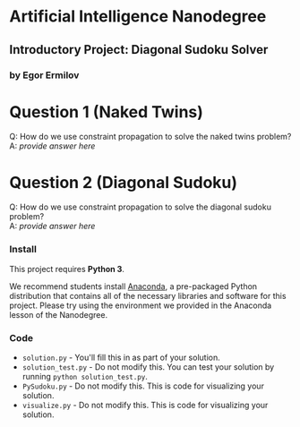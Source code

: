 # Artificial Intelligence Nanodegree
## Introductory Project: Diagonal Sudoku Solver
### by Egor Ermilov

# Question 1 (Naked Twins)
Q: How do we use constraint propagation to solve the naked twins problem?  
A: *provide answer here*

# Question 2 (Diagonal Sudoku)
Q: How do we use constraint propagation to solve the diagonal sudoku problem?  
A: *provide answer here*

### Install

This project requires **Python 3**.

We recommend students install [Anaconda](https://www.continuum.io/downloads), a pre-packaged Python distribution that contains all of the necessary libraries and software for this project. 
Please try using the environment we provided in the Anaconda lesson of the Nanodegree.

### Code

* `solution.py` - You'll fill this in as part of your solution.
* `solution_test.py` - Do not modify this. You can test your solution by running `python solution_test.py`.
* `PySudoku.py` - Do not modify this. This is code for visualizing your solution.
* `visualize.py` - Do not modify this. This is code for visualizing your solution.


